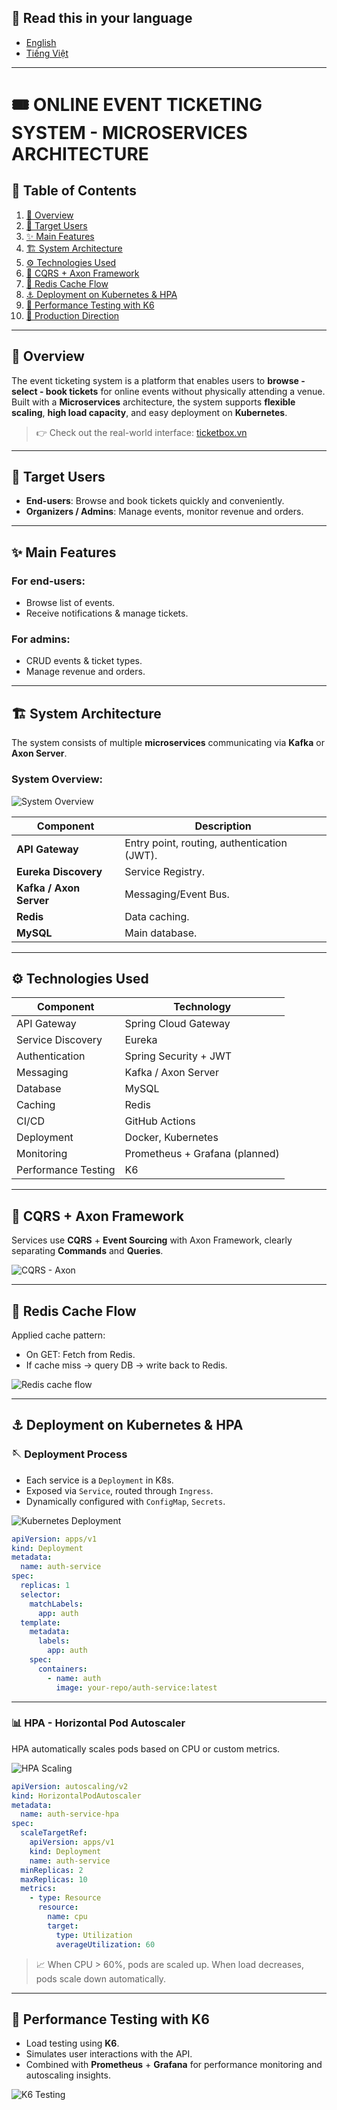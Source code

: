 ## 📘 Read this in your language

- [English](./README.md)
- [Tiếng Việt](/docs/vi/README.md)

---
# 🎟️ ONLINE EVENT TICKETING SYSTEM - MICROSERVICES ARCHITECTURE

## 📖 Table of Contents

1. [🦩 Overview](#-overview)
2. [👥 Target Users](#-target-users)
3. [✨ Main Features](#-main-features)
4. [🏗️ System Architecture](#-system-architecture)
5. [⚙️ Technologies Used](#-technologies-used)
6. [🧠 CQRS + Axon Framework](#-cqrs--axon-framework)
7. [🚀 Redis Cache Flow](#-redis-cache-flow)
8. [⚓️ Deployment on Kubernetes & HPA](#-deployment-on-kubernetes--hpa)
9. [🧪 Performance Testing with K6](#-performance-testing-with-k6)
10. [📌 Production Direction](#-production-direction)

---

## 🦩 Overview

The event ticketing system is a platform that enables users to **browse - select - book tickets** for online events without physically attending a venue.  
Built with a **Microservices** architecture, the system supports **flexible scaling**, **high load capacity**, and easy deployment on **Kubernetes**.

> 👉 Check out the real-world interface: [ticketbox.vn](https://ticketbox.vn/)

---

## 👥 Target Users

- **End-users**: Browse and book tickets quickly and conveniently.
- **Organizers / Admins**: Manage events, monitor revenue and orders.

---

## ✨ Main Features

### For end-users:

- Browse list of events.
- Receive notifications & manage tickets.

### For admins:

- CRUD events & ticket types.
- Manage revenue and orders.

---

## 🏗️ System Architecture

The system consists of multiple **microservices** communicating via **Kafka** or **Axon Server**.

### System Overview:

![System Overview](./docs/images/architecture/overview.svg)

| Component             | Description                                  |
| ---------------------|----------------------------------------------|
| **API Gateway**       | Entry point, routing, authentication (JWT). |
| **Eureka Discovery**  | Service Registry.                            |
| **Kafka / Axon Server** | Messaging/Event Bus.                      |
| **Redis**             | Data caching.                                |
| **MySQL**             | Main database.                               |

---

## ⚙️ Technologies Used

| Component          | Technology                     |
|--------------------|--------------------------------|
| API Gateway         | Spring Cloud Gateway           |
| Service Discovery   | Eureka                         |
| Authentication      | Spring Security + JWT          |
| Messaging           | Kafka / Axon Server            |
| Database            | MySQL                          |
| Caching             | Redis                          |
| CI/CD               | GitHub Actions                 |
| Deployment          | Docker, Kubernetes             |
| Monitoring          | Prometheus + Grafana (planned) |
| Performance Testing | K6                             |

---

## 🧠 CQRS + Axon Framework

Services use **CQRS** + **Event Sourcing** with Axon Framework, clearly separating **Commands** and **Queries**.

![CQRS - Axon](./docs/images/architecture/cqrs-axon.png)

---

## 🚀 Redis Cache Flow

Applied cache pattern:

- On GET: Fetch from Redis.
- If cache miss → query DB → write back to Redis.

![Redis cache flow](./docs/images/architecture/redis-cache-flow.png)

---

## ⚓️ Deployment on Kubernetes & HPA

### 🪡 Deployment Process

- Each service is a `Deployment` in K8s.
- Exposed via `Service`, routed through `Ingress`.
- Dynamically configured with `ConfigMap`, `Secrets`.

![Kubernetes Deployment](./docs/images/k8s/k8s-deploy.png)

```yaml
apiVersion: apps/v1
kind: Deployment
metadata:
  name: auth-service
spec:
  replicas: 1
  selector:
    matchLabels:
      app: auth
  template:
    metadata:
      labels:
        app: auth
    spec:
      containers:
        - name: auth
          image: your-repo/auth-service:latest
```

---

### 📊 HPA - Horizontal Pod Autoscaler

HPA automatically scales pods based on CPU or custom metrics.

![HPA Scaling](./docs/images/k8s/hpa-scaling.png)

```yaml
apiVersion: autoscaling/v2
kind: HorizontalPodAutoscaler
metadata:
  name: auth-service-hpa
spec:
  scaleTargetRef:
    apiVersion: apps/v1
    kind: Deployment
    name: auth-service
  minReplicas: 2
  maxReplicas: 10
  metrics:
    - type: Resource
      resource:
        name: cpu
        target:
          type: Utilization
          averageUtilization: 60
```

> 📈 When CPU > 60%, pods are scaled up. When load decreases, pods scale down automatically.

---

## 🧪 Performance Testing with K6

- Load testing using **K6**.
- Simulates user interactions with the API.
- Combined with **Prometheus** + **Grafana** for performance monitoring and autoscaling insights.

![K6 Testing](./docs/images/test/k6-testing.png)